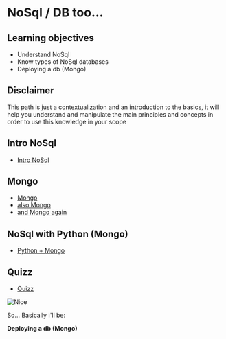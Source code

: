 

# NoSql / DB too...

## Learning objectives

* Understand NoSql
* Know types of NoSql databases
* Deploying a db (Mongo)

## Disclaimer

This path is just a contextualization and an introduction to the basics, it will help you understand and manipulate the main principles and concepts in order to use this knowledge in your scope

## Intro NoSql

- [Intro NoSql](https://openclassrooms.com/en/courses/5671741-design-the-logical-model-of-your-relational-database/6255746-compare-relational-and-nosql-databases)

## Mongo

- [Mongo](https://www.mongodb.com/docs/atlas/getting-started/)
- [also Mongo](https://www.udemy.com/course/mongodb-essentials/)
- [and Mongo again](https://www.udemy.com/course/learn-mongodb-the-nosql-leader-with-clarity-and-confidence/)


## NoSql with Python (Mongo)

- [Python + Mongo](https://www.w3schools.com/python/python_mongodb_getstarted.asp)

## Quizz

- [Quizz](https://quizizz.com/admin/quiz/5f9ed6a4f48638001b009178/nosql-databases)

![Nice](https://media.giphy.com/media/2fQ1Gq3KOpvNs4NTmu/giphy.gif)




So... Basically I'll be: 

**Deploying a db (Mongo)**